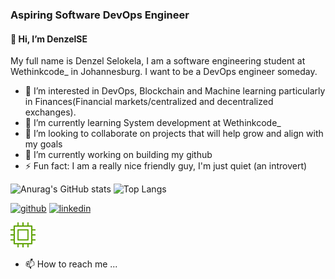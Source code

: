 ### Aspiring Software DevOps Engineer 

#### 👋 Hi, I’m DenzelSE

My full name is Denzel Selokela, I am a software engineering student at Wethinkcode_ in Johannesburg. 
I want to be a DevOps engineer someday. 
- 👀 I’m interested in DevOps, Blockchain and Machine learning particularly in Finances(Financial markets/centralized and decentralized exchanges).
- 🌱 I’m currently learning System development at Wethinkcode_
- 💞️ I’m looking to collaborate on projects that will help grow and align with my goals
- 🔭 I’m currently working on building my github
- ⚡ Fun fact: I am a really nice friendly guy, I'm just quiet (an introvert) 

![Anurag's GitHub stats](https://github-readme-stats.vercel.app/api?username=DenzelSE&show_icons=true&theme=transparent)  ![Top Langs](https://github-readme-stats.vercel.app/api/top-langs/?username=DenzelSE&layout=donut&theme=transparent)

[<img src='https://cdn.jsdelivr.net/npm/simple-icons@3.0.1/icons/github.svg' alt='github' height='40'>](https://github.com/DenzelSE)  [<img src='https://cdn.jsdelivr.net/npm/simple-icons@3.0.1/icons/linkedin.svg' alt='linkedin' height='40'>](https://www.linkedin.com/in/denzel-selokela/)  


<a href='https://docs.github.com/en/developers'>
<img src='https://raw.githubusercontent.com/acervenky/animated-github-badges/master/assets/devbadge.gif' width='40' height='40'></a> 


- 📫 How to reach me ...

<!---
DenzelSE/DenzelSE is a ✨ special ✨ repository because its `README.md` (this file) appears on your GitHub profile.
You can click the Preview link to take a look at your changes.
--->
